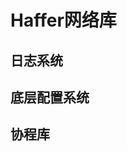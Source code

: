<!--
 * @Description: 
 * @Author: hahagiraffe
 * @Date: 2019-08-29 14:20:17
 -->
# Haffer网络库

## 日志系统

## 底层配置系统

## 协程库
